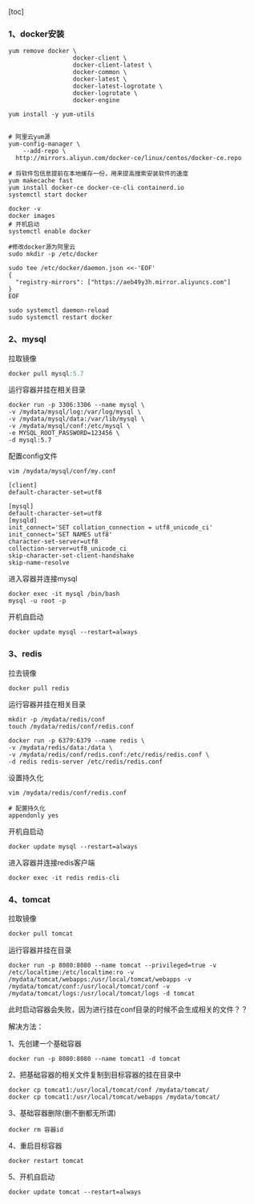 [toc]





### 1、docker安装

```shell
yum remove docker \
                  docker-client \
                  docker-client-latest \
                  docker-common \
                  docker-latest \
                  docker-latest-logrotate \
                  docker-logrotate \
                  docker-engine
                  
yum install -y yum-utils


# 阿里云yum源
yum-config-manager \
    --add-repo \
  http://mirrors.aliyun.com/docker-ce/linux/centos/docker-ce.repo
  
# 将软件包信息提前在本地缓存一份，用来提高搜索安装软件的速度
yum makecache fast
yum install docker-ce docker-ce-cli containerd.io
systemctl start docker

docker -v
docker images
# 开机启动
systemctl enable docker

#修改docker源为阿里云
sudo mkdir -p /etc/docker

sudo tee /etc/docker/daemon.json <<-'EOF'
{
  "registry-mirrors": ["https://aeb49y3h.mirror.aliyuncs.com"]
}
EOF

sudo systemctl daemon-reload
sudo systemctl restart docker

```







### 2、mysql

拉取镜像

```powershell
docker pull mysql:5.7
```

运行容器并挂在相关目录

```shell
docker run -p 3306:3306 --name mysql \
-v /mydata/mysql/log:/var/log/mysql \
-v /mydata/mysql/data:/var/lib/mysql \
-v /mydata/mysql/conf:/etc/mysql \
-e MYSQL_ROOT_PASSWORD=123456 \
-d mysql:5.7
```

配置config文件

```shell
vim /mydata/mysql/conf/my.conf

[client]
default-character-set=utf8

[mysql]
default-character-set=utf8
[mysqld]
init_connect='SET collation_connection = utf8_unicode_ci'
init_connect='SET NAMES utf8'
character-set-server=utf8
collection-server=utf8_unicode_ci
skip-character-set-client-handshake
skip-name-resolve
```

进入容器并连接mysql

```shell
docker exec -it mysql /bin/bash
mysql -u root -p
```

开机自启动

```shell
docker update mysql --restart=always
```



### 3、redis

拉去镜像

```shell
docker pull redis
```

运行容器并挂在相关目录

```shell
mkdir -p /mydata/redis/conf
touch /mydata/redis/conf/redis.conf

docker run -p 6379:6379 --name redis \
-v /mydata/redis/data:/data \
-v /mydata/redis/conf/redis.conf:/etc/redis/redis.conf \
-d redis redis-server /etc/redis/redis.conf
```

设置持久化

```shell
vim /mydata/redis/conf/redis.conf

# 配置持久化
appendonly yes
```

开机自启动

```shell
docker update mysql --restart=always
```

进入容器并连接redis客户端

```shelll
docker exec -it redis redis-cli
```



### 4、tomcat

拉取镜像

```powershell
docker pull tomcat
```

运行容器并挂在目录

```shell
docker run -p 8080:8080 --name tomcat --privileged=true -v /etc/localtime:/etc/localtime:ro -v /mydata/tomcat/webapps:/usr/local/tomcat/webapps -v /mydata/tomcat/conf:/usr/local/tomcat/conf -v /mydata/tomcat/logs:/usr/local/tomcat/logs -d tomcat 
```

此时启动容器会失败，因为进行挂在conf目录的时候不会生成相关的文件？？

解决方法：

1、先创建一个基础容器

```shell
docker run -p 8080:8080 --name tomcat1 -d tomcat 
```

2、把基础容器的相关文件复制到目标容器的挂在目录中

```shell\
docker cp tomcat1:/usr/local/tomcat/conf /mydata/tomcat/
docker cp tomcat1:/usr/local/tomcat/webapps /mydata/tomcat/
```

3、基础容器删除(删不删都无所谓)

```
docker rm 容器id
```

4、重启目标容器

```shell
docker restart tomcat
```

5、开机自启动

```
docker update tomcat --restart=always
```



